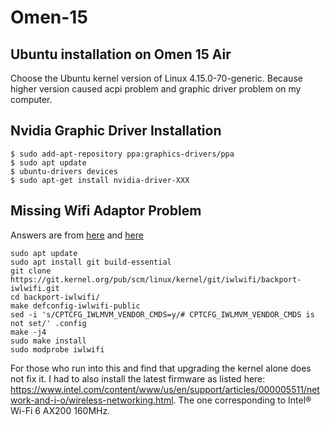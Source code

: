 # Omen-15
## Ubuntu installation on Omen 15 Air

Choose the Ubuntu kernel version of Linux 4.15.0-70-generic. Because higher version caused acpi problem and graphic driver problem on my computer.

## Nvidia Graphic Driver Installation

<pre><code>$ sudo add-apt-repository ppa:graphics-drivers/ppa
$ sudo apt update
$ ubuntu-drivers devices
$ sudo apt-get install nvidia-driver-XXX</code></pre>

## Missing Wifi Adaptor Problem
Answers are from [here](https://askubuntu.com/a/1156246) and [here](https://askubuntu.com/a/1162535)

<pre><code>sudo apt update
sudo apt install git build-essential
git clone https://git.kernel.org/pub/scm/linux/kernel/git/iwlwifi/backport-iwlwifi.git
cd backport-iwlwifi/
make defconfig-iwlwifi-public
sed -i 's/CPTCFG_IWLMVM_VENDOR_CMDS=y/# CPTCFG_IWLMVM_VENDOR_CMDS is not set/' .config
make -j4
sudo make install
sudo modprobe iwlwifi</code></pre>

For those who run into this and find that upgrading the kernel alone does not fix it. I had to also install the latest firmware as listed here: https://www.intel.com/content/www/us/en/support/articles/000005511/network-and-i-o/wireless-networking.html. The one corresponding to Intel® Wi-Fi 6 AX200 160MHz.
